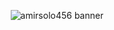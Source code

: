 <p align="center">
  <img src="https://i.imgur.com/YourImageCode.png" alt="amirsolo456 banner" />
</p>
